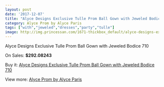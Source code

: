 ```yaml
---
layout: post
date: '2017-12-07'
title: "Alyce Designs Exclusive Tulle Prom Ball Gown with Jeweled Bodice 710"
category: Alyce Prom by Alyce Paris
tags: ["with","jeweled","dresses","party","tulle"]
image: http://img.princessan.com/1671-thickbox_default/alyce-designs-exclusive-tulle-prom-ball-gown-with-jeweled-bodice-710.jpg
---
```

Alyce Designs Exclusive Tulle Prom Ball Gown with Jeweled Bodice 710

On Sales: **$292.08243**
<a href="https://www.princessan.com/en/alyce-prom-by-alyce-paris/768-alyce-designs-exclusive-tulle-prom-ball-gown-with-jeweled-bodice-710.html"><amp-img layout="responsive" width="600" height="600" src="//img.princessan.com/1671-thickbox_default/alyce-designs-exclusive-tulle-prom-ball-gown-with-jeweled-bodice-710.jpg" alt="Alyce Designs Exclusive Tulle Prom Ball Gown with Jeweled Bodice 710 0" /></a>
<a href="https://www.princessan.com/en/alyce-prom-by-alyce-paris/768-alyce-designs-exclusive-tulle-prom-ball-gown-with-jeweled-bodice-710.html"><amp-img layout="responsive" width="600" height="600" src="//img.princessan.com/1673-thickbox_default/alyce-designs-exclusive-tulle-prom-ball-gown-with-jeweled-bodice-710.jpg" alt="Alyce Designs Exclusive Tulle Prom Ball Gown with Jeweled Bodice 710 1" /></a>
<a href="https://www.princessan.com/en/alyce-prom-by-alyce-paris/768-alyce-designs-exclusive-tulle-prom-ball-gown-with-jeweled-bodice-710.html"><amp-img layout="responsive" width="600" height="600" src="//img.princessan.com/1672-thickbox_default/alyce-designs-exclusive-tulle-prom-ball-gown-with-jeweled-bodice-710.jpg" alt="Alyce Designs Exclusive Tulle Prom Ball Gown with Jeweled Bodice 710 2" /></a>

Buy it: [Alyce Designs Exclusive Tulle Prom Ball Gown with Jeweled Bodice 710](https://www.princessan.com/en/alyce-prom-by-alyce-paris/768-alyce-designs-exclusive-tulle-prom-ball-gown-with-jeweled-bodice-710.html "Alyce Designs Exclusive Tulle Prom Ball Gown with Jeweled Bodice 710")

View more: [Alyce Prom by Alyce Paris](https://www.princessan.com/en/8-alyce-prom-by-alyce-paris "Alyce Prom by Alyce Paris")